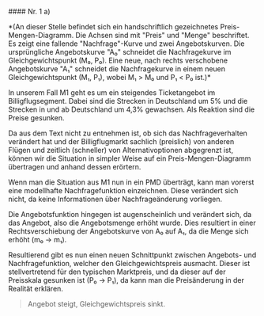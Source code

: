\#### Nr. 1 a)


\*(An dieser Stelle befindet sich ein handschriftlich gezeichnetes Preis-Mengen-Diagramm. Die Achsen sind mit "Preis" und "Menge" beschriftet. Es zeigt eine fallende "Nachfrage"-Kurve und zwei Angebotskurven. Die ursprüngliche Angebotskurve "A₀" schneidet die Nachfragekurve im Gleichgewichtspunkt (M₀, P₀). Eine neue, nach rechts verschobene Angebotskurve "A₁" schneidet die Nachfragekurve in einem neuen Gleichgewichtspunkt (M₁, P₁), wobei M₁ > M₀ und P₁ < P₀ ist.)\*


In unserem Fall M1 geht es um ein steigendes Ticketangebot im Billigflugsegment. Dabei sind die Strecken in Deutschland um 5% und die Strecken in und ab Deutschland um 4,3% gewachsen. Als Reaktion sind die Preise gesunken.

Da aus dem Text nicht zu entnehmen ist, ob sich das Nachfrageverhalten verändert hat und der Billigflugmarkt sachlich (preislich) von anderen Flügen und zeitlich (schneller) von Alternativoptionen abgegrenzt ist, können wir die Situation in simpler Weise auf ein Preis-Mengen-Diagramm übertragen und anhand dessen erörtern.

Wenn man die Situation aus M1 nun in ein PMD überträgt, kann man vorerst eine modellhafte Nachfragefunktion einzeichnen. Diese verändert sich nicht, da keine Informationen über Nachfrageänderung vorliegen.

Die Angebotsfunktion hingegen ist augenscheinlich und verändert sich, da das Angebot, also die Angebotsmenge erhöht wurde. Dies resultiert in einer Rechtsverschiebung der Angebotskurve von A₀ auf A₁, da die Menge sich erhöht (m₀ → m₁).

Resultierend gibt es nun einen neuen Schnittpunkt zwischen Angebots- und Nachfragefunktion, welcher den Gleichgewichtspreis ausmacht. Dieser ist stellvertretend für den typischen Marktpreis, und da dieser auf der Preisskala gesunken ist (P₀ → P₁), da kann man die Preisänderung in der Realität erklären.



> Angebot steigt, Gleichgewichtspreis sinkt.



